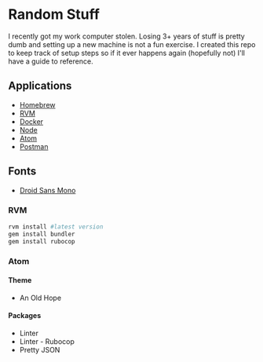# Random Stuff

I recently got my work computer stolen. Losing 3+ years of stuff is pretty dumb and setting up a new machine is not a fun exercise. I created this repo to keep track of setup steps so if it ever happens again (hopefully not) I'll have a guide to reference.

## Applications

* [Homebrew](https://brew.sh/)
* [RVM](https://rvm.io/)
* [Docker](https://www.docker.com/)
* [Node](https://nodejs.org/en/)
* [Atom](https://atom.io/)
* [Postman](https://www.getpostman.com/)

## Fonts

* [Droid Sans Mono](https://fonts.google.com/specimen/Droid+Sans+Mono)

### RVM

``` ruby
rvm install #latest version
gem install bundler
gem install rubocop
```

### Atom

#### Theme

* An Old Hope

#### Packages

* Linter
* Linter - Rubocop
* Pretty JSON
